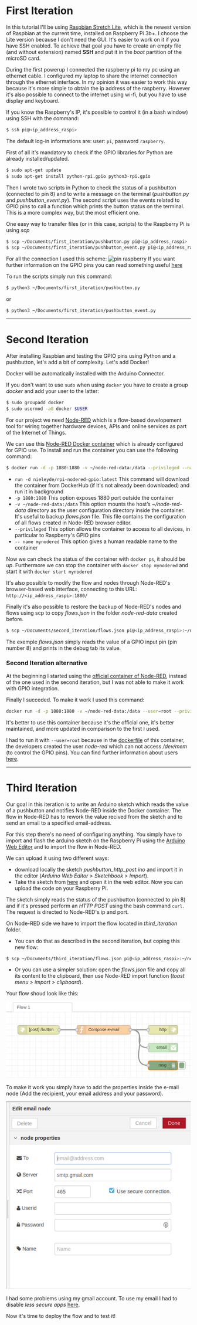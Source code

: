 # First Iteration

In this tutorial I'll be using [Raspbian Stretch Lite](https://www.raspberrypi.org/downloads/raspbian/ "Download Raspbian"), which is the newest version of Raspbian at the current time, installed on Raspberry Pi 3b+. I choose the Lite version because I don't need the GUI.
It's easier to work on it if you have SSH enabled. To achieve that goal you have to create an empty file (and without extension) named **SSH** and put it in the *boot* partition of the microSD card.

During the first powerup I connected the raspberry pi to my pc using an ethernet cable. I configured my laptop to share the internet connection through the ethernet interface.
In my opinion it was easier to work this way because it's more simple to obtain the ip address of the raspberry. However it's also possible to connect to the internet using wi-fi, but you have to use display and keyboard.

If you know the Raspberry's IP, it's possible to control it (in a bash window) using SSH with the command:
``` bash
$ ssh pi@<ip_address_raspi>
```
The default log-in informations are: user: `pi`, password `raspberry`.

First of all it's mandatory to check if the GPIO libraries for Python are already installed/updated.
``` bash
$ sudo apt-get update
$ sudo apt-get install python-rpi.gpio python3-rpi.gpio
```

Then I wrote two scripts in Python to check the status of a pushbutton (connected to pin 8) and to write a message on the terminal (*pushbutton.py* and *pushbutton_event.py*).
The second script uses the events related to GPIO pins to call a function which prints the button status on the terminal.
This is a more complex way, but the most efficient one.

One easy way to transfer files (or in this case, scripts) to the Raspberry Pi is using *scp*
```bash
$ scp ~/Documents/first_iteration/pushbutton.py pi@<ip_address_raspi>
$ scp ~/Documents/first_iteration/pushbutton_event.py pi@<ip_address_raspi>
```

For all the connection I used this scheme:
![pin raspberry](https://www.raspberrypi-spy.co.uk/wp-content/uploads/2012/06/Raspberry-Pi-GPIO-Layout-Model-B-Plus-rotated-2700x900.png "Pin Raspberry")
If you want further information on the GPIO pins you can read something useful [here](https://www.raspberrypi.org/documentation/usage/gpio/, "GPIO documentation")

To run the scripts simply run this command:
```bash
$ python3 ~/Documents/first_iteration/pushbutton.py
```
or
```bash
$ python3 ~/Documents/first_iteration/pushbutton_event.py
```

---
# Second Iteration

After installing Raspbian and testing the GPIO pins using Python and a pushbutton, let's add a bit of complexity. Let's add Docker!

Docker will be automatically installed with the Arduino Connector.

If you don't want to use `sudo` when using `docker` you have to create a group *docker* and add your user to the latter:
```bash
$ sudo groupadd docker
$ sudo usermod -aG docker $USER
```

For our project we need [Node-RED](https://nodered.org/) which is a flow-based developement tool for wiring together hardware devices, APIs and online services as part of the Internet of Things.

We can use this [Node-RED Docker container](https://hub.docker.com/r/nieleyde/rpi-nodered-gpio/) which is already configured for
 GPIO use.
To install and run the container you can use the following command:

```bash
$ docker run -d -p 1880:1880 -v ~/node-red-data:/data --privileged --name mynodered nieleyde/rpi-nodered-gpio:latest
```
- `run -d nieleyde/rpi-nodered-gpio:latest` This command will download the container from DockerHub (if it's not already been downloaded) and run it in background
- `-p 1880:1880` This option exposes 1880 port outside the container
- `-v ~/node-red-data:/data` This option mounts the host’s *~/node-red-data* directory as the user configuration directory inside the container. It's useful to backup *flows.json* file. This file contains the configuration of all flows created in Node-RED browser editor.
- `--privileged` This option allows the container to access to all devices, in particular to Raspberry's GPIO pins
- `-- name mynodered` This option gives a human readable name to the container

Now we can check the status of the container with `docker ps`, it should be *up*. 
Furthermore we can stop the container with `docker stop mynodered` and start it with `docker start mynodered`

It's also possible to modify the flow and nodes through Node-RED's browser-based web interface, connecting to this URL:
`http://<ip_address_raspi>:1880/`

Finally it's also possible to restore the backup of Node-RED's nodes and flows using scp to copy *flows.json* in the folder *node-red-data* created before.
```bash
$ scp ~/Documents/second_iteration/flows.json pi@<ip_address_raspi>:~/node-red-data/

```
The exemple *flows.json* simply reads the value of a GPIO input pin (pin number 8) and prints in the debug tab its value.

### Second Iteration alternative

At the beginning I started using the [official container of Node-RED](https://hub.docker.com/r/nodered/node-red-docker/), instead of the one used in the second iteration, but I was not able to make it work with GPIO integration.

Finally I succeded. To make it work I used this command:
```bash
docker run -d -p 1880:1880 -v ~/node-red-data:/data --user=root --privileged --name nodered nodered/node-red-docker:0.18.7-rpi-v8

```
It's better to use this container because it's the official one, it's better maintained, and more updated in comparison to the first I used.

I had to run it with `--user=root` because in the [dockerfile](https://github.com/node-red/node-red-docker/blob/master/rpi/Dockerfile) of this container, the developers created the user *node-red* which can not access */dev/mem* (to control the GPIO pins). You can find further information about users [here](https://docs.docker.com/engine/reference/run/#user, "Docker Documentation").

---
# Third Iteration

Our goal in this iteration is to write an Arduino sketch which reads the value of a pushbutton and notifies Node-RED inside the Docker container. The flow in Node-RED has to rework the value recived from the sketch and to send an email to a specified email-address.

For this step there's no need of configuring anything.
You simply have to import and flash the arduino sketch on the Raspberry Pi using the [Arduino Web Editor](https://create.arduino.cc/editor/, "Arduino Web Editor") and to import the flow in Node-RED.

We can upload it using two different ways:
- download locally the sketch *pushbutton_http_post.ino* and import it in the editor (*Arduino Web Editor > Sketchbook > Import*).
- Take the sketch from [here](https://create.arduino.cc/editor/umbobaldi/37776e35-26e8-428b-962f-ba7f4003f3a7/preview) and open it in the web editor.
Now you can upload the code on your Raspberry Pi.

The sketch simply reads the status of the pushbutton (connected to pin 8) and if it's pressed perform an *HTTP POST* using the bash command `curl`. The request is directed to Node-RED's ip and port.

On Node-RED side we have to import the flow located in *third_iteration* folder.
- You can do that as described in the second iteration, but coping this new flow:
```bash
$ scp ~/Documents/third_iteration/flows.json pi@<ip_address_raspi>:~/node-red-data/

```
- Or you can use a simpler solution: open the *flows.json* file and copy all its content to the clipboard, then use Node-RED import function (*toast menu > import > clipboard*).

Your flow shoud look like this:

![Node-RED flow](docs/flow_email.png "email flow")

To make it work you simply have to add the properties inside the e-mail node (Add the recipient, your email address and your password).

![email](docs/email_node.png "email properties")

I had some problems using my gmail account. To use my email I had to disable *less secure apps* [here](https://myaccount.google.com/lesssecureapps).

Now it's time to deploy the flow and to test it!






